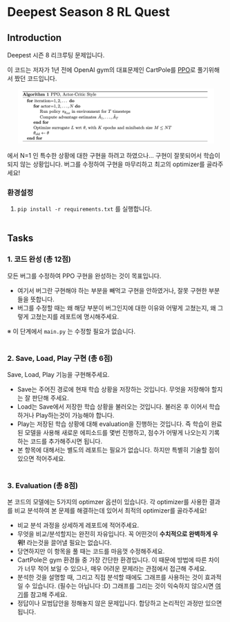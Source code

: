 # Deepest Season 8 RL Quest

## Introduction

Deepest 시즌 8 리크루팅 문제입니다.

이 코드는 저자가 1년 전에 OpenAI gym의 대표문제인 CartPole를 [PPO](https://arxiv.org/pdf/1707.06347.pdf)로 풀기위해서 짰던 코드입니다.
<p align="center">
  <img src="imgs/PPO_pseudocode.png" width="90%" height="50%"></img>
</p>
에서 N=1 인 특수한 상황에 대한 구현을 하려고 하였으나... 구현이 잘못되어서 학습이 되지 않는 상황입니다.
버그를 수정하여 구현을 마무리하고 최고의 optimizer를 골라주세요!

### 환경설정

1. `pip install -r requirements.txt` 를 실행합니다.
<br><br>

## Tasks

### 1. 코드 완성 (총 12점)

모든 버그를 수정하여 PPO 구현을 완성하는 것이 목표입니다.

- 여기서 버그란 구현해야 하는 부분을 빼먹고 구현을 안하였거나, 잘못 구현한 부분들을 뜻합니다.
- 버그를 수정할 때는 왜 해당 부분이 버그인지에 대한 이유와 어떻게 고쳤는지, 왜 그렇게 고쳤는지를 레포트에 명시해주세요.

※ 이 단계에서 `main.py` 는 수정할 필요가 없습니다.
<br><br>

### 2. Save, Load, Play 구현 (총 6점)

Save, Load, Play 기능을 구현해주세요.

- Save는 주어진 경로에 현재 학습 상황을 저장하는 것입니다. 무엇을 저장해야 할지는 잘 판단해 주세요.
- Load는 Save에서 저장한 학습 상황을 불러오는 것입니다. 불러온 후 이어서 학습하거나 Play하는것이 가능해야 합니다.
- Play는 저장된 학습 상황에 대해 evaluation을 진행하는 것입니다. 즉 학습이 완료된 모델을 사용해 새로운 에피소드를 몇번 진행하고, 점수가 어떻게 나오는지 기록하는 코드를 추가해주시면 됩니다.
- 본 항목에 대해서는 별도의 레포트는 필요가 없습니다. 하지만 특별히 기술할 점이 있으면 적어주세요.
<br><br>

### 3. Evaluation (총 8점)

본 코드의 모델에는 5가지의 optimzer 옵션이 있습니다. 각 optimizer를 사용한 결과를 비교 분석하여 본 문제를 해결하는데 있어서 최적의 optimizer를 골라주세요!

- 비교 분석 과정을 상세하게 레포트에 적어주세요.
- 무엇을 비교/분석할지는 완전히 자유입니다. 꼭 어떤것이 **수치적으로 완벽하게 우위!** 라는것을 끌어낼 필요는 없습니다.
- 당연하지만 이 항목을 풀 때는 코드를 마음껏 수정해주세요.
- CartPole은 gym 환경들 중 가장 간단한 환경입니다. 이 때문에 방법에 따른 차이가 너무 적어 보일 수 있으나, 매우 어려운 문제라는 관점에서 접근해 주세요.
- 분석한 것을 설명할 때, 그리고 직접 분석할 때에도 그래프를 사용하는 것이 효과적일 수 있습니다. (필수는 아닙니다 :D) 그래프를 그리는 것이 익숙하지 않으시면 [여기](https://pytorch.org/tutorials/recipes/recipes/tensorboard_with_pytorch.html)를 참고해 주세요.
- 정답이나 모범답안을 정해놓지 않은 문제입니다. 합당하고 논리적인 과정만 있으면 됩니다.
